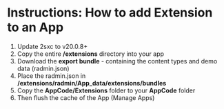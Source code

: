 # Instructions: How to add Extension to an App

1. Update 2sxc to v20.0.8+
1. Copy the entire **/extensions** directory into your app
1. Download the **export bundle** - containing the content types and demo data (radmin.json)
1. Place the radmin.json in **/extensions/radmin/App_data/extensions/bundles**
1. Copy the **AppCode/Extensions** folder to your **AppCode** folder
1. Then flush the cache of the App (Manage Apps)
